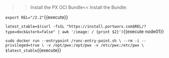 >>Install the PX OCI Bundle<<
Install the Bundle:

`export REL="/2.2"`{{execute}}

`latest_stable=$(curl -fsSL "https://install.portworx.com$REL/?type=dock&stork=false" | awk '/image: / {print $2}')`{{execute node01}}

`sudo docker run --entrypoint /runc-entry-point.sh \
    --rm -i --privileged=true \
    -v /opt/pwx:/opt/pwx -v /etc/pwx:/etc/pwx \
    $latest_stable`{{execute}}
